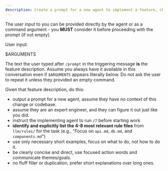 ```yaml
---
description: Create a prompt for a new agent to implement a feature, change, or fix.
---
```


The user input to you can be provided directly by the agent or as a command argument - you **MUST** consider it before
proceeding with the prompt (if not empty).

User input:

$ARGUMENTS

The text the user typed after `/prompt` in the triggering message **is** the feature description. Assume you always have
it available in this conversation even if `$ARGUMENTS` appears literally below. Do not ask the user to repeat it unless
they provided an empty command.

Given that feature description, do this:

- output a prompt for a new agent, assume they have no context of this change or codebase.
- assume they are an expert engineer, and they can figure it out just like you did.
- instruct the implementing agent to run `/7` before starting work
- **identify and explicitly list the 4-8 most relevant rule files** from `llm/rules/` for the task (e.g., "Focus on `api.md`, `db.md`, and `components.md`")
- use only necessary short examples, focus on what to do, not how to do it.
- be clearly concise and direct, use focused action words and communicate themes/goals.
- no fluff filler or duplication, prefer short explanations over long ones.
